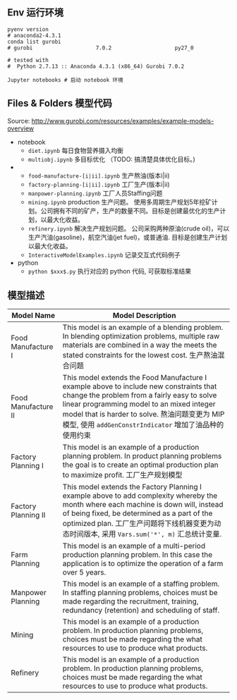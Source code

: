 ## Env 运行环境
```
pyenv version
# anaconda2-4.3.1
conda list gurobi
# gurobi                    7.0.2                    py27_0

# tested with
#  Python 2.7.13 :: Anaconda 4.3.1 (x86_64) Gurobi 7.0.2

Jupyter notebooks # 启动 notebook 环境
```

## Files & Folders 模型代码
Source: http://www.gurobi.com/resources/examples/example-models-overview
* notebook
  * `diet.ipynb` 每日食物营养摄入均衡
  * `multiobj.ipynb` 多目标优化 （TODO: 搞清楚具体优化目标。)
*
  * `food-manufacture-[i|ii].ipynb` 生产熬油(版本i|ii)
  * `factory-planning-[i|ii].ipynb` 工厂生产(版本i|ii)
  * `manpower-planning.ipynb` 工厂人员Staffing问题
  * `mining.ipynb` production 生产问题。 使用多周期生产规划5年挖矿计划。公司拥有不同的矿产，生产的数量不同。目标是创建最优化的生产计划，以最大化收益。
  * `refinery.ipynb` 解决生产规划问题。 公司采购两种原油(crude oil)，可以生产汽油(gasoline)，航空汽油(jet fuel)，或普通油. 目标是创建生产计划以最大化收益。
  * `InteractiveModelExamples.ipynb` 记录交互式代码例子
* python
  * `python $xxx$.py` 执行对应的 python 代码, 可获取标准结果


## 模型描述

Model Name|	Model Description
----------|---------------------
Food Manufacture I|	This model is an example of a blending problem. In blending optimization problems, multiple raw materials are combined in a way the meets the stated constraints for the lowest cost. 生产熬油混合问题
Food Manufacture II|	This model extends the Food Manufacture I example above to include new constraints that change the problem from a fairly easy to solve linear programming model to an mixed integer model that is harder to solve. 熬油问题变更为 MIP模型, 使用 `addGenConstrIndicator` 增加了油品种的使用约束
Factory Planning I|	This model is an example of a production planning problem. In product planning problems the goal is to create an optimal production plan to maximize profit. 工厂生产规划模型
Factory Planning II|	This model extends the Factory Planning I example above to add complexity whereby the month where each machine is down will, instead of being fixed, be determined as a part of the optimized plan. 工厂生产问题将下线机器变更为动态时间版本, 采用 `Vars.sum('*', m)` 汇总统计变量.
Farm Planning |	This model is an example of a multi-period production planning problem. In this case the application is to optimize the operation of a farm over 5 years.
Manpower Planning|	This model is an example of a staffing problem. In staffing planning problems, choices must be made regarding the recruitment, training, redundancy (retention) and scheduling of staff.
Mining  |	This model is an example of a production problem. In production planning problems, choices must be made regarding the what resources to use to produce what products.
Refinery	| This model is an example of a production problem. In production planning problems, choices must be made regarding the what resources to use to produce what products.
